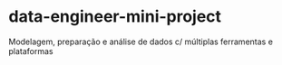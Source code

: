 # data-engineer-mini-project
Modelagem, preparação e análise de dados c/ múltiplas ferramentas e plataformas
